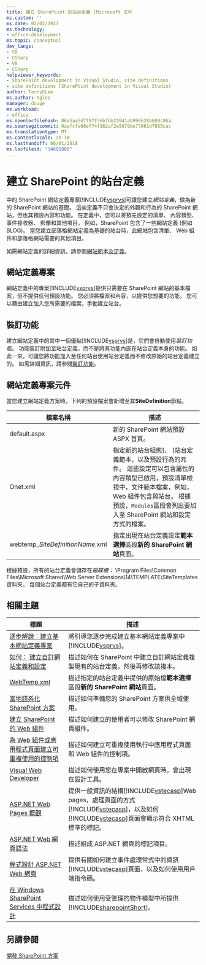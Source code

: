 ```yaml
---
title: 建立 SharePoint 的站台定義 |Microsoft 文件
ms.custom: ''
ms.date: 02/02/2017
ms.technology:
- office-development
ms.topic: conceptual
dev_langs:
- VB
- CSharp
- VB
- CSharp
helpviewer_keywords:
- SharePoint development in Visual Studio, site definitions
- site definitions [SharePoint development in Visual Studio]
author: TerryGLee
ms.author: tglee
manager: douge
ms.workload:
- office
ms.openlocfilehash: 06a5aa5d7f97f56bfbb21941ab996628b689c86a
ms.sourcegitcommit: 0aafcfa08ef74f162af2e5079be77061d7885cac
ms.translationtype: MT
ms.contentlocale: zh-TW
ms.lasthandoff: 06/01/2018
ms.locfileid: "34691800"
---
```

# <a name="creating-site-definitions-for-sharepoint"></a>建立 SharePoint 的站台定義
  中的 SharePoint 網站定義專案[!INCLUDE[vsprvs](../sharepoint/includes/vsprvs-md.md)]可讓您建立*網站定義*，做為新的 SharePoint 網站的基礎。 這些定義不只會決定的外觀和行為的 SharePoint 網站，但也其預設內容和功能。 在定義中，您可以將預先設定的清單、 內容類型、 事件接收器、 影像和其他項目。 例如，SharePoint 包含了一些網站定義 (例如 BLOG)。 當您建立部落格網站定義為基礎的站台時，此網站包含清單、 Web 組件和部落格網站需要的其他項目。  
  
 如需網站定義的詳細資訊，請參閱[網站範本及定義](http://go.microsoft.com/fwlink/?LinkId=179134)。  
  
## <a name="site-definition-projects"></a>網站定義專案
 網站定義中的專案[!INCLUDE[vsprvs](../sharepoint/includes/vsprvs-md.md)]提供只需要在 SharePoint 網站的基本檔案，但不提供任何預設功能。 您必須將檔案和內容，以提供您想要的功能。 您可以藉由建立加入您所需要的檔案，手動建立站台。  
  
## <a name="feature-stapling"></a>裝訂功能
 建立網站定義中的其中一個優點[!INCLUDE[vsprvs](../sharepoint/includes/vsprvs-md.md)]是，它們會自動使用*裝訂功能*。 功能裝訂附加至站台定義，而不是將其功能內嵌在站台定義本身的功能。 如此一來，可讓您將功能加入至任何站台使用站台定義而不修改原始的站台定義建立的。 如需詳細資訊，請參閱[裝訂功能](http://go.microsoft.com/fwlink/?LinkID=119283)。  
  
## <a name="site-definition-project-components"></a>網站定義專案元件
 當您建立網站定義方案時，下列的預設檔案會新增至其**SiteDefinition**節點。  
  
|檔案名稱|描述|  
|---------------|-----------------|  
|default.aspx|新的 SharePoint 網站預設 ASPX 首頁。|  
|Onet.xml|指定新的站台組態]、 [站台定義範本，以及預設行為的元件。 這些設定可以包含屬性的內容類型已啟用，預設清單檢視中，文件範本檔案，例如，Web 組件包含與站台。 根據預設，`Modules`區段會列出要加入至 SharePoint 網站和設定方式的檔案。|  
|webtemp_*SiteDefinitionName*.xml|指定出現在站台定義設定**範本選擇**區段**新的 SharePoint 網站**頁面。|  
  
 根據預設，所有的站台定義會儲存在*磁碟機：* \Program Files\Common Files\Microsoft Shared\Web Server Extensions\14\TEMPLATE\SiteTemplates 資料夾。 每個站台定義都有它自己的子資料夾。  
  
## <a name="related-topics"></a>相關主題
  
|標題|描述|  
|-----------|-----------------|  
|[逐步解說：建立基本網站定義專案](../sharepoint/walkthrough-create-a-basic-site-definition-project.md)|將引導您逐步完成建立基本網站定義專案中[!INCLUDE[vsprvs](../sharepoint/includes/vsprvs-md.md)]。|  
|[如何： 建立自訂網站定義和設定](http://go.microsoft.com/fwlink/?LinkId=183309)|描述如何在 SharePoint 中建立自訂網站定義複製現有的站台定義，然後再修改該複本。|  
|[WebTemp.xml](http://go.microsoft.com/fwlink/?LinkId=183310)|描述指定的站台定義中提供的原始檔**範本選擇**區段**新的 SharePoint 網站**頁面。|  
|[當地語系化 SharePoint 方案](../sharepoint/localizing-sharepoint-solutions.md)|描述如何準備您的 SharePoint 方案供全域使用。|  
|[建立 SharePoint 的 Web 組件](../sharepoint/creating-web-parts-for-sharepoint.md)|描述如何建立的使用者可以修改 SharePoint 網頁組件。|  
|[為 Web 組件或應用程式頁面建立可重複使用的控制項](../sharepoint/creating-reusable-controls-for-web-parts-or-application-pages.md)|描述如何建立可重複使用執行中應用程式頁面和 Web 組件的控制項。|  
|[Visual Web Developer](http://go.microsoft.com/fwlink/?LinkId=178725)|描述如何使用您在專案中開啟網頁時，會出現在設計工具。|  
|[ASP.NET Web Pages 概觀](http://go.microsoft.com/fwlink/?LinkId=178726)|提供一般資訊的結構[!INCLUDE[vstecasp](../sharepoint/includes/vstecasp-md.md)]Web pages，處理頁面的方式[!INCLUDE[vstecasp](../sharepoint/includes/vstecasp-md.md)]，以及如何[!INCLUDE[vstecasp](../sharepoint/includes/vstecasp-md.md)]頁面會顯示符合 XHTML 標準的標記。|  
|[ASP.NET Web 網頁語法](http://go.microsoft.com/fwlink/?LinkId=178727)|描述組成 ASP.NET 網頁的標記項目。|  
|[程式設計 ASP.NET Web 網頁](http://go.microsoft.com/fwlink/?LinkId=178728)|提供有關如何建立事件處理常式中的資訊[!INCLUDE[vstecasp](../sharepoint/includes/vstecasp-md.md)]頁面，以及如何使用用戶端指令碼。|  
|[在 Windows SharePoint Services 中程式設計](http://go.microsoft.com/fwlink/?LinkId=178729)|描述如何使用受管理的物件模型中所提供[!INCLUDE[sharepointShort](../sharepoint/includes/sharepointshort-md.md)]。|  
  
## <a name="see-also"></a>另請參閱
 [開發 SharePoint 方案](../sharepoint/developing-sharepoint-solutions.md)  
  
 
